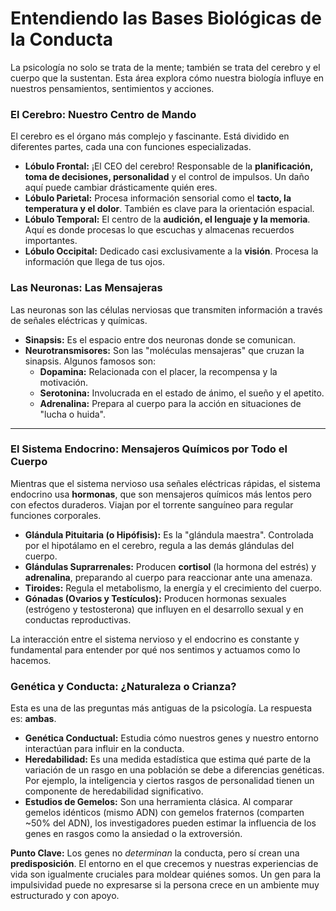 # Entendiendo las Bases Biológicas de la Conducta

La psicología no solo se trata de la mente; también se trata del cerebro y el cuerpo que la sustentan. Esta área explora cómo nuestra biología influye en nuestros pensamientos, sentimientos y acciones.

### El Cerebro: Nuestro Centro de Mando

El cerebro es el órgano más complejo y fascinante. Está dividido en diferentes partes, cada una con funciones especializadas.

- **Lóbulo Frontal:** ¡El CEO del cerebro! Responsable de la **planificación, toma de decisiones, personalidad** y el control de impulsos. Un daño aquí puede cambiar drásticamente quién eres.
- **Lóbulo Parietal:** Procesa información sensorial como el **tacto, la temperatura y el dolor**. También es clave para la orientación espacial.
- **Lóbulo Temporal:** El centro de la **audición, el lenguaje y la memoria**. Aquí es donde procesas lo que escuchas y almacenas recuerdos importantes.
- **Lóbulo Occipital:** Dedicado casi exclusivamente a la **visión**. Procesa la información que llega de tus ojos.

### Las Neuronas: Las Mensajeras

Las neuronas son las células nerviosas que transmiten información a través de señales eléctricas y químicas.

- **Sinapsis:** Es el espacio entre dos neuronas donde se comunican.
- **Neurotransmisores:** Son las "moléculas mensajeras" que cruzan la sinapsis. Algunos famosos son:
    - **Dopamina:** Relacionada con el placer, la recompensa y la motivación.
    - **Serotonina:** Involucrada en el estado de ánimo, el sueño y el apetito.
    - **Adrenalina:** Prepara al cuerpo para la acción en situaciones de "lucha o huida".

---

### El Sistema Endocrino: Mensajeros Químicos por Todo el Cuerpo

Mientras que el sistema nervioso usa señales eléctricas rápidas, el sistema endocrino usa **hormonas**, que son mensajeros químicos más lentos pero con efectos duraderos. Viajan por el torrente sanguíneo para regular funciones corporales.

- **Glándula Pituitaria (o Hipófisis):** Es la "glándula maestra". Controlada por el hipotálamo en el cerebro, regula a las demás glándulas del cuerpo.
- **Glándulas Suprarrenales:** Producen **cortisol** (la hormona del estrés) y **adrenalina**, preparando al cuerpo para reaccionar ante una amenaza.
- **Tiroides:** Regula el metabolismo, la energía y el crecimiento del cuerpo.
- **Gónadas (Ovarios y Testículos):** Producen hormonas sexuales (estrógeno y testosterona) que influyen en el desarrollo sexual y en conductas reproductivas.

La interacción entre el sistema nervioso y el endocrino es constante y fundamental para entender por qué nos sentimos y actuamos como lo hacemos.

### Genética y Conducta: ¿Naturaleza o Crianza?

Esta es una de las preguntas más antiguas de la psicología. La respuesta es: **ambas**.

- **Genética Conductual:** Estudia cómo nuestros genes y nuestro entorno interactúan para influir en la conducta.
- **Heredabilidad:** Es una medida estadística que estima qué parte de la variación de un rasgo en una población se debe a diferencias genéticas. Por ejemplo, la inteligencia y ciertos rasgos de personalidad tienen un componente de heredabilidad significativo.
- **Estudios de Gemelos:** Son una herramienta clásica. Al comparar gemelos idénticos (mismo ADN) con gemelos fraternos (comparten ~50% del ADN), los investigadores pueden estimar la influencia de los genes en rasgos como la ansiedad o la extroversión.

**Punto Clave:** Los genes no *determinan* la conducta, pero sí crean una **predisposición**. El entorno en el que crecemos y nuestras experiencias de vida son igualmente cruciales para moldear quiénes somos. Un gen para la impulsividad puede no expresarse si la persona crece en un ambiente muy estructurado y con apoyo.